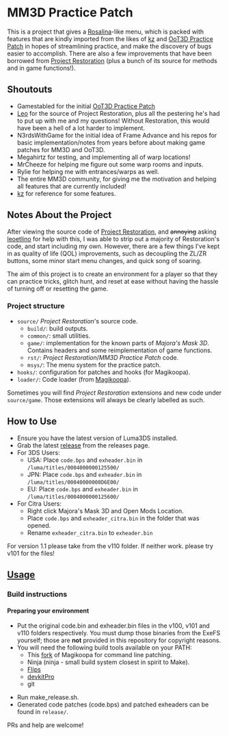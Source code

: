 # MM3D Practice Patch

This is a project that gives a [Rosalina](https://github.com/LumaTeam/Luma3DS)-like menu, which is packed with features that are kindly imported from the likes of [kz](https://github.com/krimtonz/kz) and [OoT3D Practice Patch](https://github.com/gamestabled/oot3d_practice_menu) in hopes of streamlining practice, and make the discovery of bugs easier to accomplish. There are also a few improvements that have been borrowed from [Project Restoration](https://github.com/leoetlino/project-restoration) (plus a bunch of its source for methods and in game functions!).

## Shoutouts
 - Gamestabled for the initial [OoT3D Practice Patch](https://github.com/gamestabled/oot3d_practice)
 - [Leo](https://github.com/leoetlino) for the source of Project Restoration, plus all the pestering he's had to put up with me and my questions! Without Restoration, this would have been a hell of a lot harder to implement.
 - N3rdsWithGame for the initial idea of Frame Advance and his repos for basic implementation/notes from years before about making game patches for MM3D and OoT3D.
 - Megahirtz for testing, and implementing all of warp locations!
 - MrCheeze for helping me figure out some warp rooms and inputs.
 - Rylie for helping me with entrances/warps as well.
 - The entire MM3D community, for giving me the motivation and helping all features that are currently included!
 - [kz](https://github.com/krimtonz/kz) for reference for some features.


## Notes About the Project

After viewing the source code of [Project Restoration](https://github.com/leoetlino/project-restoration), and ~~annoying~~ asking [leoetlino](https://github.com/leoetlino) for help with this, I was able to strip out a majority of Restoration's code, and start including my own. However, there are a few things I've kept in as quality of life (QOL) improvements, such as decoupling the ZL/ZR buttons, some minor start menu changes, and quick song of soaring.

The aim of this project is to create an environment for a player so that they can practice tricks, glitch hunt, and reset at ease without having the hassle of turning off or resetting the game.

### Project structure

* `source/` *Project Restoration*'s source code.
  * `build/`: build outputs.
  * `common/`: small utilities.
  * `game/`: implementation for the known parts of *Majora's Mask 3D*. Contains headers and some reimplementation of game functions.
  * `rst/`: *Project Restoration*/*MM3D Practice Patch* code.
  * `msys/`: The menu system for the practice patch.
* `hooks/`: configuration for patches and hooks (for Magikoopa).
* `loader/`: Code loader (from [Magikoopa](https://github.com/RicBent/Magikoopa)).

Sometimes you will find *Project Restoration* extensions and new code under `source/game`. Those extensions will always be clearly labelled as such.

## How to Use
- Ensure you have the latest version of Luma3DS installed.
- Grab the latest [release](https://github.com/PhlexPlexico/mm3d-practice-tools/releases) from the releases page.
- For 3DS Users:
  - USA: Place `code.bps` and `exheader.bin` in `/luma/titles/0004000000125500/`
  - JPN: Place `code.bps` and `exheader.bin` in `/luma/titles/00040000000D6E00/`
  - EU: Place `code.bps` and `exheader.bin` in `/luma/titles/0004000000125600/`
- For Citra Users:
  - Right click Majora's Mask 3D and Open Mods Location. 
  - Place `code.bps` and `exheader_citra.bin` in the folder that was opened.
  - Rename `exheader_citra.bin` to `exheader.bin`

For version 1.1 please take from the v110 folder. If neither work. please try v101 for the files!

## [Usage](./USAGE.md)

### Build instructions
#### Preparing your environment
- Put the original code.bin and exheader.bin files in the v100, v101 and v110 folders respectively. You must dump those binaries from the ExeFS yourself; those are **not** provided in this repository for copyright reasons.
- You will need the following build tools available on your PATH:
  - This [fork](https://github.com/leoetlino/Magikoopa) of Magikoopa for command line patching.
  - Ninja (ninja - small build system closest in spirit to Make).
  - [Flips](https://github.com/Alcaro/Flips)
  - [devkitPro](https://devkitpro.org/wiki/Getting_Started)
  - git
* Run make_release.sh.
* Generated code patches (code.bps) and patched exheaders can be found in `release/`.

PRs and help are welcome!
